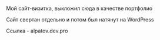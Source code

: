 Мой сайт-визитка, выкложил сюда в качестве портфолио

Сайт свертан отдельно и потом был натянут на WordPress

Ссылка - alpatov.dev.pro
